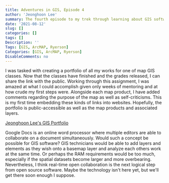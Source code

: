 ```yaml
---
title: Adventures in GIS, Episode 4
author: 'Jeonghoon Lee'
summary: The fourth episode to my trek through learning about GIS software
date: '2021-08-12'
slug: []
categories: []
tags: []
Description: ''
Tags: [GIS, ArcMAP, Ryerson]
Categories: [GIS, ArcMAP, Ryerson]
DisableComments: no
---
```


I was tasked with creating a portfolio of all my works for one of map GIS classes. Now that the classes have finished and the grades released, I can share the link with the public. Working through this assignment, I was amazed at what I could accomplish given only weeks of mentoring and at how crude my first steps were. Alongside each map product, I have added comments regarding the purpose of the map as well as self-criticisms. This is my first time embedding these kinds of links into websites. Hopefully, the portfolio is public-accessible as well as the map products and associated layers.

[Jeonghoon Lee's GIS Portfolio](https://arcg.is/1a00Cy0)

Google Docs is an online word processor where multiple editors are able to collaborate on a document simultaneously. Would such a concept be possible for GIS software? GIS technicians would be able to add layers and elements as they wish onto a basemap layer and analyze each others work at the same time. Or perhaps the RAM requirements would be too much, especially if the spatial datasets become larger and more overbearing. Nevertheless, I think real-time open collaboration is the next logical step from open source software. Maybe the technology isn't here yet, but we'll get there soon enough I suppose.
